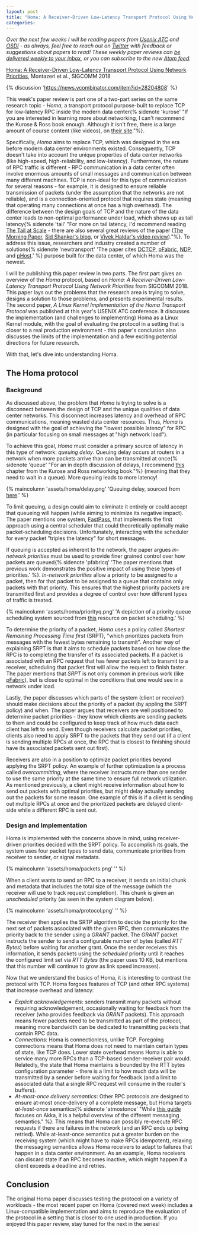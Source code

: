```yaml
---
layout: post
title: "Homa: A Receiver-Driven Low-Latency Transport Protocol Using Network Priorities, Part I"
categories:
---
```

_Over the next few weeks I will be reading papers from [Usenix ATC](https://www.usenix.org/conference/atc21) and [OSDI](https://www.usenix.org/conference/osdi21) - as always, feel free to reach out on [Twitter](https://twitter.com/micahlerner) with feedback or suggestions about papers to read! These weekly paper reviews can [be delivered weekly to your inbox](https://tinyletter.com/micahlerner/), or you can subscribe to the new [Atom feed](https://www.micahlerner.com/feed.xml)._

[Homa: A Receiver-Driven Low-Latency Transport Protocol Using Network Priorities](https://people.csail.mit.edu/alizadeh/papers/homa-sigcomm18.pdf), Montazeri et al., SIGCOMM 2018

{% discussion 'https://news.ycombinator.com/item?id=28204808' %}

This week's paper review is part one of a two-part series on the same research topic - _Homa_, a transport protocol purpose-built to replace TCP for low-latency RPC inside the modern data center{% sidenote 'kurose' "If you are interested in learning more about networking, I can't recommend the Kurose & Ross book enough. Although it isn't free, there _is_ a large amount of course content (like videos), on [their site](https://gaia.cs.umass.edu/kurose_ross/online_lectures.htm)."%}. 

Specifically, _Homa_ aims to replace TCP, which was designed in the era before modern data center environments existed. Consequently, TCP doesn't take into account the unique properties of data center networks (like high-speed, high-reliability, and low-latency). Furthermore, the nature of RPC traffic is different - RPC communication in a data center often involve enormous amounts of small messages and communication between many different machines. TCP is non-ideal for this type of communication for several reasons - for example, it is designed to ensure reliable transmission of packets (under the assumption that the networks are not reliable), and is a connection-oriented protocol that requires state (meaning that operating many connections at once has a high overhead). The difference between the design goals of TCP and the nature of the data center leads to non-optimal performance under load, which shows up as tail latency{% sidenote 'tail' "For more on tail latency, I'd recommend reading [The Tail at Scale](https://cacm.acm.org/magazines/2013/2/160173-the-tail-at-scale/fulltext) - there are also several great reviews of the paper ([The Morning Paper](https://blog.acolyer.org/2015/01/15/the-tail-at-scale/), [Sid Shanker's blog](https://squidarth.com/article/systems/2020/02/29/tail-at-scale.html), or [Vivek Haldar's video review](https://www.youtube.com/watch?v=1Qxnrf2pW10))."%}. To address this issue, researchers and industry created a number of solutions{% sidenote 'newtransport' 'The paper cites [DCTCP](https://dl.acm.org/doi/abs/10.1145/1851182.1851192), [pFabric](https://dl.acm.org/doi/abs/10.1145/2534169.2486031), [NDP](https://dl.acm.org/doi/abs/10.1145/3098822.3098825), and [pHost](https://dl.acm.org/doi/abs/10.1145/2716281.2836086).' %} purpose built for the data center, of which Homa was the newest.

I will be publishing this paper review in two parts. The first part gives an overview of the _Homa_ protocol, based on _Homa: A Receiver-Driven Low-Latency Transport Protocol Using Network Priorities_ from SIGCOMM 2018. This paper lays out the problems that the research area is trying to solve, designs a solution to those problems, and presents experimental results. The second paper, _A Linux Kernel Implementation of the Homa Transport Protocol_ was published at this year's USENIX ATC conference. It discusses the implementation (and challenges to implementing) Homa as a Linux Kernel module, with the goal of evaluating the protocol in a setting that is closer to a real production environment - this paper's conclusion also discusses the limits of the implementation and a few exciting potential directions for future research.

With that, let's dive into understanding Homa.

## The Homa protocol

### Background

As discussed above, the problem that _Homa_ is trying to solve is a disconnect between the design of TCP and the unique qualities of data center networks. This disconnect increases latency and overhead of RPC communications, meaning wasted data center resources. Thus, _Homa_ is designed with the goal of achieving the "lowest possible latency" for RPC (in particular focusing on small messages at "high network load").

To achieve this goal, _Homa_ must consider a primary source of latency in this type of network: _queuing delay_. Queuing delay occurs at routers in a network when more packets arrive than can be transmitted at once{% sidenote 'queue' "For an in depth discussion of delays, I recommend [this](https://archive.is/20130114163812/http://59.67.152.66:8000/newenglish/delay.htm) chapter from the Kurose and Ross networking book."%} (meaning that they need to wait in a queue). More queuing leads to more latency!

{% maincolumn 'assets/homa/delay.png' 'Queuing delay, sourced from [here](http://www.cs.toronto.edu/~marbach/COURSES/CSC358_F19/delay.pdf).' %}

To limit queuing, a design could aim to eliminate it entirely or could accept that queueing will happen (while aiming to minimize its negative impact). The paper mentions one system, [FastPass](http://fastpass.mit.edu/Fastpass-SIGCOMM14-Perry.pdf), that implements the first approach using a central scheduler that could theoretically optimally make packet-scheduling decisions. Unfortunately, interacting with the scheduler for every packet "triples the latency" for short messages.

If queuing is accepted as inherent to the network, the paper argues _in-network priorities_ must be used to provide finer grained control over how packets are queued{% sidenote 'pfabricq' 'The paper mentions that previous work demonstrates the positive impact of using these types of priorities.' %}. _In-network priorities_ allow a priority to be assigned to a packet, then for that packet to be assigned to a queue that contains only packets with that priority. This ensures that the highest priority packets are transmitted first and provides a degree of control over how different types of traffic is treated.

{% maincolumn 'assets/homa/priorityq.png' 'A depiction of a priority queue scheduling system sourced from [this](http://www2.ic.uff.br/~michael/kr1999/6-multimedia/6_06-scheduling_and_policing.htm) resource on packet scheduling.' %}

To determine the priority of a packet, _Homa_ uses a policy called _Shortest Remaining Processing Time first_ (SRPT), "which prioritizes packets from messages with the fewest bytes remaining to transmit". Another way of explaining SRPT is that it aims to schedule packets based on how close the RPC is to completing the transfer of its associated packets. If a packet is associated with an RPC request that has fewer packets left to transmit to a receiver, scheduling that packet first will allow the request to finish faster. The paper mentions that _SRPT_ is not only common in previous work (like [pFabric](https://dl.acm.org/doi/10.1145/2486001.2486031)), but is close to optimal in the conditions that one would see in a network under load.

Lastly, the paper discusses which parts of the system (client or receiver) should make decisions about the priority of a packet (by appling the SRPT policy) and when. The paper argues that receivers are well positioned to determine packet priorities - they know which clients are sending packets to them and could be configured to keep track of how much data each client has left to send. Even though receivers calculate packet priorities, clients also need to apply SRPT to the packets that they send out (if a client is sending multiple RPCs at once, the RPC that is closest to finishing should have its associated packets sent out first).

Receivers are also in a position to optimize packet priorities beyond applying the SRPT policy. An example of further optimization is a process called _overcommitting_, where the receiver instructs more than one sender to use the same priority at the same time to ensure full network utilization. As mentioned previously, a client might receive information about how to send out packets with optimal priorities, but might delay actually sending out the packets for some reason. One example of this is if a client is sending out multiple RPCs at once and the prioritized packets are delayed client-side while a different RPC is sent out. 

### Design and Implementation

Homa is implemented with the concerns above in mind, using receiver-driven priorities decided with the SRPT policy. To accomplish its goals, the system uses four packet types to send data, communicate priorities from receiver to sender, or signal metadata.

{% maincolumn 'assets/homa/packets.png' '' %}

When a client wants to send an RPC to a receiver, it sends an initial chunk and metadata that includes the total size of the message (which the receiver will use to track request completion). This chunk is given an _unscheduled_ priority (as seen in the system diagram below).

{% maincolumn 'assets/homa/protocol.png' '' %}

The receiver then applies the SRTP algorithm to decide the priority for the next set of packets associated with the given RPC, then communicates the priority back to the sender using a _GRANT_ packet. The _GRANT_ packet instructs the sender to send a configurable number of bytes (called _RTT Bytes_) before waiting for another grant. Once the sender receives this information, it sends packets using the _scheduled_ priority until it reaches the configured limit set via _RTT Bytes_ (the paper uses 10 KB, but mentions that this number will continue to grow as link speed increases).

Now that we understand the basics of Homa, it is interesting to contrast the protocol with TCP. Homa forgoes features of TCP (and other RPC systems) that increase overhead and latency: 

- _Explicit acknowledgements_: senders transmit many packets without requiring acknowledgement, occasionally waiting for feedback from the receiver (who provides feedback via _GRANT_ packets). This approach means fewer packets need to be transmitted as part of the protocol, meaning more bandwidth can be dedicated to transmitting packets that contain RPC data.
- _Connections_: Homa is connectionless, unlike TCP. Foregoing connections means that Homa does not need to maintain certain types of state, like TCP does. Lower state overhead means Homa is able to service many more RPCs than a TCP-based sender-receiver pair would. Relatedly, the state that Homa maintains is bounded by the RTT bytes configuration parameter - there is a limit to how much data will be transmitted by a sender before waiting for feedback (and a limit to associated data that a single RPC request will consume in the router's buffers).
- _At-most-once delivery semantics_: Other RPC protocols are designed to ensure at-most once-delivery of a complete message, but Homa targets _at-least-once_ semantics{% sidenote 'atmostonce' "While [this guide](https://www.lightbend.com/blog/how-akka-works-at-least-once-message-delivery) focuses on Akka, it is a helpful overview of the different messaging semantics." %}. This means that Homa can possibly re-execute RPC requests if there are failures in the network (and an RPC ends up being retried). While at-least-once semantics put a greater burden on the receiving system (which might have to make RPCs idempotent), relaxing the messaging semantics allows Homa receivers to adapt to failures that happen in a data center environment. As an example, Homa receivers can discard state if an RPC becomes inactive, which might happen if a client exceeds a deadline and retries.

## Conclusion

The original Homa paper discusses testing the protocol on a variety of workloads - the most recent paper on Homa (covered next week) includes a Linux-compatible implementation and aims to reproduce the evaluation of the protocol in a setting that is closer to one used in production. If you enjoyed this paper review, stay tuned for the next in the series!
